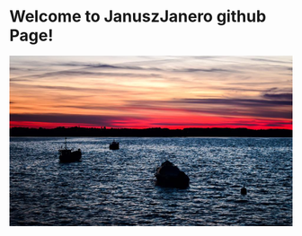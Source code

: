 # Welcome to JanuszJanero github Page!

![Rewa](https://github.com/JanuszJanero/JanuszJanero.github.io/blob/main/rewa.jpg)
